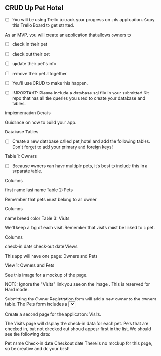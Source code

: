 ## CRUD Up Pet Hotel

- [ ] You will be using Trello to track your progress on this application. Copy this Trello Board to get started.

As an MVP, you will create an application that allows owners to

- [ ] check in their pet
- [ ] check out their pet
- [ ] update their pet's info
- [ ] remove their pet altogether
- [ ] You'll use CRUD to make this happen.

- [ ] IMPORTANT: Please include a database.sql file in your submitted Git repo that has all the queries you used to create your database and tables.

Implementation Details

Guidance on how to build your app.

Database Tables

- [ ] Create a new database called pet_hotel and add the following tables. Don't forget to add your primary and foreign keys!

Table 1: Owners

- [ ] Because owners can have multiple pets, it's best to include this in a separate table.

Columns

first name
last name
Table 2: Pets

Remember that pets must belong to an owner.

Columns

name
breed
color
Table 3: Visits

We'll keep a log of each visit. Remember that visits must be linked to a pet.

Columns

check-in date
check-out date
Views

This app will have one page: Owners and Pets

View 1: Owners and Pets

See this image for a mockup of the page.

NOTE: Ignore the "Visits" link you see on the image . This is reserved for Hard mode.

Submitting the Owner Registration form will add a new owner to the owners table.
The Pets form includes a <select> drop-down list that needs to be populated with data from the owners table. Submitting this form will add a new pet to the pets table. HINT: In addition to displaying the name, make sure to keep track of each owner's id.
The Pets table is ultimately populated with data from the owners, pets, and visits table. (Research LEFT OUTER JOIN if you hit a snag with this.)
The owner name should be displayed, but not editable.
All of the pet data displayed should be editable.
Clicking the Go button under the Update column should update the pets table.
Clicking the Go button under the Delete column should delete the pet from the pets table. HINT: Delete any visits for this pet before deleting it from the pets table.
The Check-In/Check-out button will default to displaying IN when a pet is first created.
Checking in a pet is done by inserting the current date into the check-in date column of the visits table. A checked-in pet will have a button that displays OUT.
Checking out a pet is done by updating the check-out date column record in the visits table.
Hard Mode

Create a second page for the application: Visits.

The Visits page will display the check-in data for each pet. Pets that are checked in, but not checked out should appear first in the list. We should see the following data:

Pet name
Check-in date
Checkout date
There is no mockup for this page, so be creative and do your best!